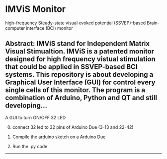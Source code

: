 # IMViS Monitor
 high-frequency Steady-state visual evoked potential (SSVEP)-based Brain-computer interface (BCI) monitor
 
 Abstract:
 IMViS stand for Independent Matrix Visual Stimualtion. IMViS is a patented monitor designed for high frequency vistual stimulation that could be applied in SSVEP-based BCI systems. This repository is about developing a Graphical User Interface (GUI) for control  every single cells of this monitor. The program is a combination of Arduino, Python and QT and still developing...
 --------------------------------------------------------------------------------------------------
 
 A GUI to turn ON/OFF 32 LED 
 
 0. connect 32 led to 32 pins of Arduino Due (3-13 and 22-42)
 
 1. Compile the arduino sketch on a Arduino Due
 
 2. Run the .py code



 ______________________
